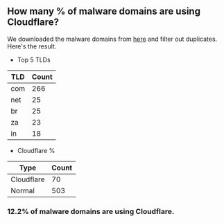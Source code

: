 ## How many % of malware domains are using Cloudflare?


We downloaded the malware domains from [here](https://urlhaus.abuse.ch) and filter out duplicates.
Here's the result.


[//]: # (start replacement)


- Top 5 TLDs

| TLD | Count |
| --- | --- |
| com | 266 |
| net | 25 |
| br | 25 |
| za | 23 |
| in | 18 |


- Cloudflare %

| Type | Count |
| --- | --- |
| Cloudflare | 70 |
| Normal | 503 |


### 12.2% of malware domains are using Cloudflare.